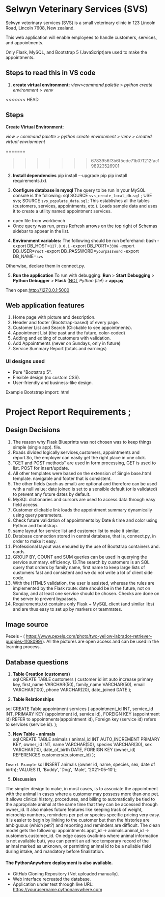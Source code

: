 # Selwyn Veterinary Services (SVS) 

Selwyn veterinary services (SVS) is a small veterinary clinic in 123 Lincoln Road, Lincoln 7608, New zealand.

This web application will enable employees to handle customers, services, and appointments.

Only Flask, MySQL, and Bootstrap 5 (JavaScript)are used to make the appointments.

## Steps to read this in VS code

1. **create virtual environment:**
*view*>*command palette* > *python create environment* > *venv*

<<<<<<< HEAD
## Steps 

**Create Virtual Environment:** 

*view > command palette > python create environment > venv > created virtual envrionment*

=======
>>>>>>> 6783956f3b6f5ede71b071212fac198923526901
2.  **Install dependencies** 
pip install --upgrade pip
pip install requirements.txt.


3. **Configure database in mysql**
The query to be run in your MySQL console is the following:
sql
SOURCE `svs_create_local_db.sql` ;
USE svs;
SOURCE `svs_populate_data.sql`;
This establishes all the tables (customers, services, appointments, etc.).
Loads sample data and uses it to create a utility named appointment services.
- open file from workbench 
- Once query was run, press Refresh arrows on the top right of Schemas sidebar to appear in the list.


4. **Environment variables:**
The following should be run beforehand:
bash
-export DB_HOST=`127.0.0.1`
-export DB_PORT=`3306`
-export DB_USER=`root`
-export DB_PASSWORD=`yourpassword`
-export DB_NAME=`svs`

Otherwise, declare them in connect.py.

5. **Run the application**
To run with debugging:  **Run** > **Start Debugging** > **Python Debugger** > **Flask** (<u>NOT</u> *Python file*!) > **app.py**  

Then open:http://127.0.0.1:5000


## Web application features 

1. Home page with picture and description.
2. Header and footer (Bootstrap-based) of every page.
3. Customer List and Search (Clickable to see appointments).
4. Appointment List (the past and the future, color-coded)
5. Adding and editing of customers with validation.
6. Add Appointments (never on Sundays, only in future)
7. Service Summary Report (totals and earnings)


### UI designs used 

- Pure "Bootstrap 5".
- Flexible design (no custom CSS).
- User-friendly and business-like design.

Example Bootstrap import:
html
<script src="https://cdn.jsdelivr.net/npm/bootstrap@5.3.8/dist/js/bootstrap.bundle.min.js"></script>


# Project Report Requirements ;

## Design Decisions 
1.  The reason why Flask Blueprints was not chosen was to keep things simple (single app).
    file.
2.  Roads divided logically:services,customers, appointments and report.So, the employer can easily get the right place in one click.
3.  "GET and POST methods" are used in form processing, GET is used to list.
     POST for insert/update.
4.  All other templates were based on the extension of Single base.html template. 
    navigable and footer that is consistent.
5.  The other fields (such as email) are optional and therefore can be used with a null value; date joined is set to a sensible default (or is validated) to prevent any future dates by default.
6.  MySQL dictionaries and cursors are used to access data through easy field access.
7.  Customer clickable link loads the appointment summary dynamically using query parameters.
8.  Check future validation of appointments by Date & time and color  using Python and bootstrap.
9. same layout for service list and customer list to make it similar.
10. Database connection stored in central database, that is, connect.py, in order to make it easy.
11. Professional layout was ensured by the use of Bootstrap containers and.
    cards.
12. GROUP BY, COUNT and SUM queries can be used in querying the service summary.
    efficiency.
13.The search by customers is an SQL query that orders by family name, first name to keep large lists of customers fast and consistent and we do not write a lot of client side code.
14. With the HTML5 validation, the user is assisted, whereas the rules are implemented by the Flask route: date should be in the future, not on Sunday, and at least one service should be chosen. Checks are done on the server to prevent bypasses.
15. Requirements.txt contains only Flask + MySQL client (and similar libs) and are thus easy to set up by markers or teammates.

## Image source

Pexels - ( https://www.pexels.com/photo/two-yellow-labrador-retriever-puppies-1108099/).
All the pictures are open access and can be used in the learning process.


## Database questions

1. **Table Creation (customers)**  
 sql
CREATE TABLE customers (
  customer id int auto increase primary key,
  first_name VARCHAR(50),
  family_name VARCHAR(50),
  email VARCHAR(100),
  phone VARCHAR(20),
  date_joined DATE
);


2. **Table Relationships**  

 sql
CREATE Table appointment services (
  appointment_id INT,
  service_id INT,
  PRIMARY KEY (appointment id, service id),
  FOREIGN KEY (appointment id) REFER to appointments(appointment id),
  Foreign key (service id) refers to services (service id).
);


3. **New Table - animals**  
 sql
CREATE TABLE animals (
  animal_id INT AUTO_INCREMENT PRIMARY KEY,
  owner_id INT,
  name VARCHAR(50),
  species VARCHAR(30),
  sex VARCHAR(10),
  date_of_birth DATE,
  FOREIGN KEY (owner_id) REFERENCES customers(customer_id)
);


 `Insert Example`
 sql
INSERT animals (owner id, name, species, sex, date of birth);
VALUES (1, 'Buddy', 'Dog', 'Male', '2021-05-10');


5. **Discussion** 

The simpler design to make, in most cases, is to associate the appointment with the animal in cases where a customer may possess more than one pet. It allows clinical history, procedures, and billing to automatically be tied to the appropriate animal at the same time that they can be accessed through owner_id. It also makes future features like keeping track of weight, microchip numbers, reminders per pet or species specific pricing very easy. It is easier to begin by linking to the customer but then the histories are ambiguous (which pet?) and reporting and reminders are difficult. 
The clean model gets the following: appointments.appt_id → animals.animal_id → customers.customer_id. On edge cases (walk-ins where animal information is not available but), you can permit an ad hoc temporary record of the animal marked as unknown, or permitting animal id to be a nullable field during intake, and mandatory before finalization.



#### The PythonAnywhere deployment is also available.

-   GitHub Cloning Repository (Not uploaded manually).
-   Web interface recreated the database.
-   Application under test through live URL:
    https://yourusername.pythonanywhere.com

